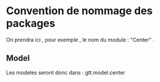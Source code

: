 # Convention de nommage des packages

On prendra ici , pour exemple , le nom du module : "Center" .

## Model

Les modeles seront donc dans : gtt.model.center